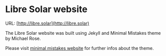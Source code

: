 # Libre Solar website

URL: [http://libre.solar](http://libre.solar)

The Libre Solar website was built using Jekyll and Minimal Mistakes theme by Michael Rose.

Please visit [minimal mistakes website](https://mmistakes.github.io/minimal-mistakes/) for further infos about the theme.
